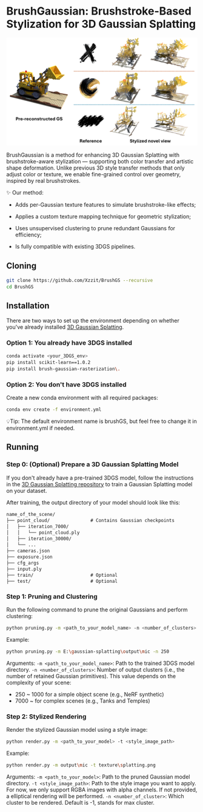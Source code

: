 # BrushGaussian: Brushstroke-Based Stylization for 3D Gaussian Splatting

<p align="center">
  <img src="assets/fig1.png" alt="description" width="720"/>
</p>

BrushGaussian is a method for enhancing 3D Gaussian Splatting with brushstroke-aware stylization — supporting both color transfer and artistic shape deformation. Unlike previous 3D style transfer methods that only adjust color or texture, we enable fine-grained control over geometry, inspired by real brushstrokes.

✨ Our method:

* Adds per-Gaussian texture features to simulate brushstroke-like effects;

* Applies a custom texture mapping technique for geometric stylization;

* Uses unsupervised clustering to prune redundant Gaussians for efficiency;

* Is fully compatible with existing 3DGS pipelines.

## Cloning
```bash
git clone https://github.com/Xzzit/BrushGS --recursive
cd BrushGS
```

## Installation
There are two ways to set up the environment depending on whether you've already installed [3D Gaussian Splatting](https://github.com/graphdeco-inria/gaussian-splatting).

### Option 1: You already have 3DGS installed
```bash
conda activate <your_3DGS_env>
pip install scikit-learn==1.0.2
pip install brush-gaussian-rasterization\.
```

### Option 2: You don't have 3DGS installed
Create a new conda environment with all required packages:
```bash
conda env create -f environment.yml
```
💡Tip: The default environment name is brushGS, but feel free to change it in environment.yml if needed.

## Running
### Step 0: (Optional) Prepare a 3D Gaussian Splatting Model
If you don't already have a pre-trained 3DGS model, follow the instructions in the [3D Gaussian Splatting repository](https://github.com/graphdeco-inria/gaussian-splatting) to train a Gaussian Splatting model on your dataset.

After training, the output directory of your model should look like this:
```
name_of_the_scene/
├── point_cloud/               # Contains Gaussian checkpoints
│   ├── iteration_7000/
│   │   └── point_cloud.ply
│   ├── iteration_30000/
│   └── ...
├── cameras.json
├── exposure.json
├── cfg_args
├── input.ply
├── train/                     # Optional
├── test/                      # Optional
```

### Step 1: Pruning and Clustering
Run the following command to prune the original Gaussians and perform clustering:
```bash
python pruning.py -m <path_to_your_model_name> -n <number_of_clusters>
```

Example:
```bash
python pruning.py -m E:\gaussian-splatting\output\mic -n 250
```

Arguments:
`-m <path_to_your_model_name>`: Path to the trained 3DGS model directory.
`-n <number_of_clusters>`: Number of output clusters (i.e., the number of retained Gaussian primitives).
This value depends on the complexity of your scene:
* 250 ~ 1000 for a simple object scene (e.g., NeRF synthetic)
* 7000 ~ for complex scenes (e.g., Tanks and Temples)

### Step 2: Stylized Rendering
Render the stylized Gaussian model using a style image:
```bash
python render.py -m <path_to_your_model> -t <style_image_path>
```

Example:
```bash
python render.py -m output\mic -t texture\splatting.png
```

Arguments:
`-m <path_to_your_model>`: Path to the pruned Gaussian model directory.
`-t <style_image_path>`: Path to the style image you want to apply. For now, we only support RGBA images with alpha channels. If not provided, a elliptical rendering will be performed.
`-n <number_of_cluster>`: Which cluster to be rendered. Default is -1, stands for max cluster.
